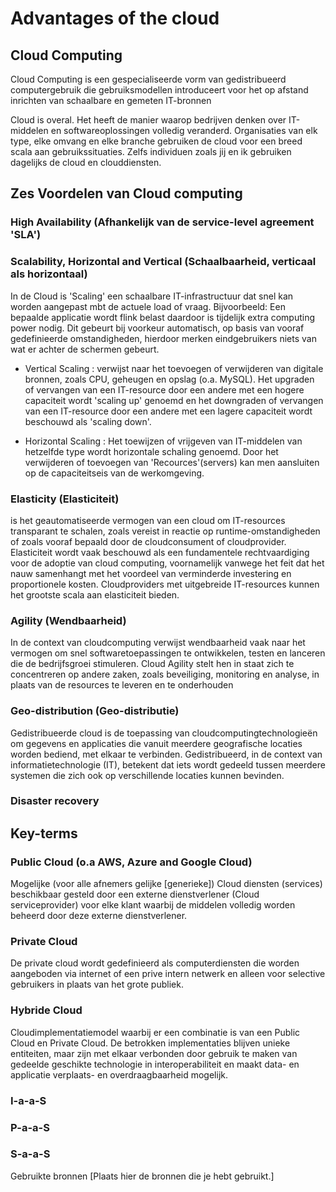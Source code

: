 # Advantages of the cloud

## Cloud Computing
Cloud Computing is een gespecialiseerde vorm van gedistribueerd computergebruik die gebruiksmodellen introduceert voor het op afstand inrichten van schaalbare en gemeten IT-bronnen

Cloud is overal. Het heeft de manier waarop bedrijven denken over IT-middelen en softwareoplossingen volledig veranderd. Organisaties van elk type, elke omvang en elke branche gebruiken de cloud voor een breed scala aan gebruikssituaties. Zelfs individuen zoals jij en ik gebruiken dagelijks de cloud en clouddiensten.

## Zes Voordelen van Cloud computing

### High Availability (Afhankelijk van de service-level agreement 'SLA')

### Scalability, Horizontal and Vertical (Schaalbaarheid, verticaal als horizontaal)
In de Cloud is 'Scaling' een schaalbare IT-infrastructuur dat snel kan worden aangepast mbt de actuele load of vraag. Bijvoorbeeld: Een bepaalde applicatie wordt flink belast daardoor is tijdelijk extra computing power nodig. Dit gebeurt bij voorkeur automatisch, op basis van vooraf gedefinieerde omstandigheden, hierdoor merken eindgebruikers niets van wat er achter de schermen gebeurt.

- Vertical   Scaling : verwijst naar het toevoegen of verwijderen van digitale bronnen, zoals CPU, geheugen en opslag (o.a. MySQL). Het upgraden of vervangen van een IT-resource door een andere met een hogere capaciteit wordt 'scaling up' genoemd en het downgraden of vervangen van een IT-resource door een andere met een lagere capaciteit wordt beschouwd als 'scaling down'.

- Horizontal Scaling : Het toewijzen of vrijgeven van IT-middelen van hetzelfde type wordt horizontale schaling genoemd. Door het verwijderen of toevoegen van 'Recources'(servers) kan men aansluiten op de capaciteitseis van de werkomgeving. 

### Elasticity (Elasticiteit)
is het geautomatiseerde vermogen van een cloud om IT-resources transparant te schalen, zoals vereist in reactie op runtime-omstandigheden of zoals vooraf bepaald door de cloudconsument of cloudprovider. Elasticiteit wordt vaak beschouwd als een fundamentele rechtvaardiging voor de adoptie van cloud computing, voornamelijk vanwege het feit dat het nauw samenhangt met het voordeel van verminderde investering en proportionele kosten. Cloudproviders met uitgebreide IT-resources kunnen het grootste scala aan elasticiteit bieden.

### Agility (Wendbaarheid)
In de context van cloudcomputing verwijst wendbaarheid vaak naar het vermogen om snel softwaretoepassingen te ontwikkelen, testen en lanceren die de bedrijfsgroei stimuleren. Cloud Agility stelt hen in staat zich te concentreren op andere zaken, zoals beveiliging, monitoring en analyse, in plaats van de resources te leveren en te onderhouden

### Geo-distribution (Geo-distributie)
Gedistribueerde cloud is de toepassing van cloudcomputingtechnologieën om gegevens en applicaties die vanuit meerdere geografische locaties worden bediend, met elkaar te verbinden. Gedistribueerd, in de context van informatietechnologie (IT), betekent dat iets wordt gedeeld tussen meerdere systemen die zich ook op verschillende locaties kunnen bevinden.

### Disaster recovery


## Key-terms

### Public Cloud (o.a AWS, Azure and Google Cloud)
Mogelijke (voor alle afnemers gelijke [generieke]) Cloud diensten (services) beschikbaar gesteld door een externe dienstverlener (Cloud serviceprovider) voor elke klant waarbij de middelen volledig worden beheerd door deze externe dienstverlener. 

### Private Cloud
De private cloud wordt gedefinieerd als computerdiensten die worden aangeboden via internet of een prive intern netwerk en alleen voor selective gebruikers in plaats van het grote publiek.

### Hybride Cloud
Cloudimplementatiemodel waarbij er een combinatie is van een Public Cloud en Private Cloud. De betrokken implementaties blijven unieke entiteiten, maar zijn met elkaar verbonden door gebruik te maken van gedeelde geschikte technologie in interoperabiliteit en maakt data- en applicatie verplaats- en overdraagbaarheid mogelijk.

### I-a-a-S

### P-a-a-S

### S-a-a-S


Gebruikte bronnen
[Plaats hier de bronnen die je hebt gebruikt.]



